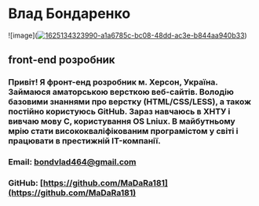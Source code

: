 # Влад Бондаренко
![image](<a href="https://ibb.co/TTGsRph"><img src="https://i.ibb.co/26rTPmK/1625134323990-a1a6785c-bc08-48dd-ac3e-b844aa940b33.jpg" alt="1625134323990-a1a6785c-bc08-48dd-ac3e-b844aa940b33" border="0"></a>)
## front-end розробник

### Привіт! Я фронт-енд розробник м. Херсон, Україна. Займаюся аматорською версткою веб-сайтів. Володію базовими знаннями про верстку (HTML/CSS/LESS), а також постійно користуюсь GitHub. Зараз навчаюсь в ХНТУ і вивчаю мову C, користування OS Lniux. В майбутньому мрію стати висококваліфікованим програмістом у світі і працювати в престижній IT-компанії.

### Email: [bondvlad464@gmail.com](bondvlad464@gmail.com)                              
### GitHub: [https://github.com/MaDaRa181](https://github.com/MaDaRa181)
